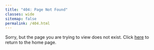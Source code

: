 ```yaml
---
title: "404: Page Not Found"
classes: wide
sitemap: false
permalink: /404.html
---
```


Sorry, but the page you are trying to view does not exist. Click [here](/) to return to the home page.
